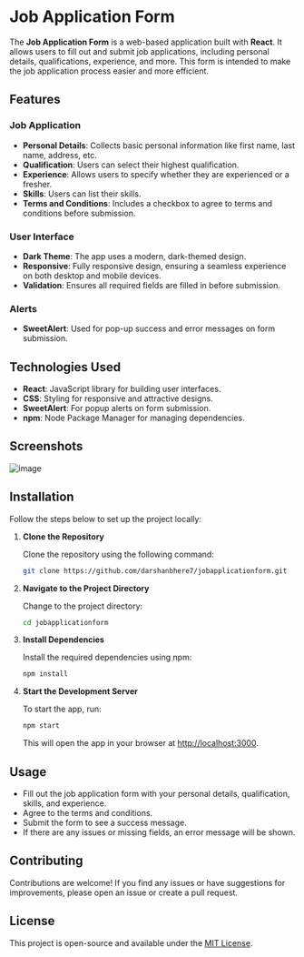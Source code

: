 
# Job Application Form

The **Job Application Form** is a web-based application built with **React**. It allows users to fill out and submit job applications, including personal details, qualifications, experience, and more. This form is intended to make the job application process easier and more efficient.

## Features

### Job Application
- **Personal Details**: Collects basic personal information like first name, last name, address, etc.
- **Qualification**: Users can select their highest qualification.
- **Experience**: Allows users to specify whether they are experienced or a fresher.
- **Skills**: Users can list their skills.
- **Terms and Conditions**: Includes a checkbox to agree to terms and conditions before submission.

### User Interface
- **Dark Theme**: The app uses a modern, dark-themed design.
- **Responsive**: Fully responsive design, ensuring a seamless experience on both desktop and mobile devices.
- **Validation**: Ensures all required fields are filled in before submission.

### Alerts
- **SweetAlert**: Used for pop-up success and error messages on form submission.

## Technologies Used
- **React**: JavaScript library for building user interfaces.
- **CSS**: Styling for responsive and attractive designs.
- **SweetAlert**: For popup alerts on form submission.
- **npm**: Node Package Manager for managing dependencies.

## Screenshots

![image](https://github.com/user-attachments/assets/9a528d00-f62f-43ef-90f7-b9d5a858cac8)


## Installation

Follow the steps below to set up the project locally:

1. **Clone the Repository**

   Clone the repository using the following command:

   ```bash
   git clone https://github.com/darshanbhere7/jobapplicationform.git
   ```

2. **Navigate to the Project Directory**

   Change to the project directory:

   ```bash
   cd jobapplicationform
   ```

3. **Install Dependencies**

   Install the required dependencies using npm:

   ```bash
   npm install
   ```

4. **Start the Development Server**

   To start the app, run:

   ```bash
   npm start
   ```

   This will open the app in your browser at [http://localhost:3000](http://localhost:3000).

## Usage

- Fill out the job application form with your personal details, qualification, skills, and experience.
- Agree to the terms and conditions.
- Submit the form to see a success message.
- If there are any issues or missing fields, an error message will be shown.

## Contributing

Contributions are welcome! If you find any issues or have suggestions for improvements, please open an issue or create a pull request.

## License

This project is open-source and available under the [MIT License](LICENSE).
